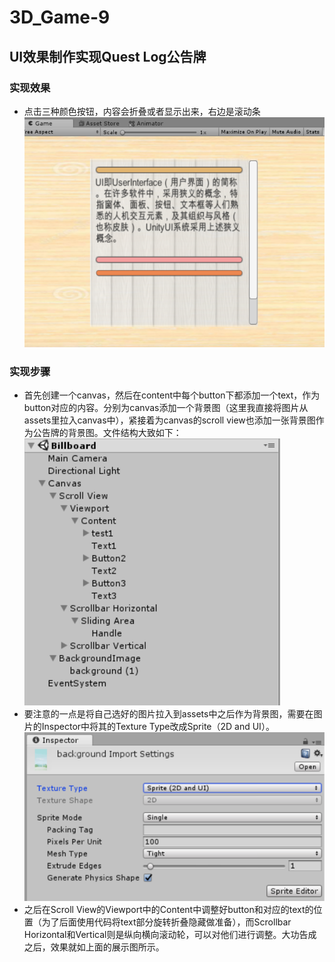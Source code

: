 # 3D_Game-9  
## UI效果制作实现Quest Log公告牌  
### 实现效果  
- 点击三种颜色按钮，内容会折叠或者显示出来，右边是滚动条  
![avatar](https://github.com/MockingT/3D_Game-9/blob/master/pictures/show.png)  
### 实现步骤  
- 首先创建一个canvas，然后在content中每个button下都添加一个text，作为button对应的内容。分别为canvas添加一个背景图（这里我直接将图片从assets里拉入canvas中），紧接着为canvas的scroll view也添加一张背景图作为公告牌的背景图。文件结构大致如下：  
![avatar](https://github.com/MockingT/3D_Game-9/blob/master/pictures/structure.png)  
- 要注意的一点是将自己选好的图片拉入到assets中之后作为背景图，需要在图片的Inspector中将其的Texture Type改成Sprite（2D and UI）。  
![avatar](https://github.com/MockingT/3D_Game-9/blob/master/pictures/pic.png)  
- 之后在Scroll View的Viewport中的Content中调整好button和对应的text的位置（为了后面使用代码将text部分旋转折叠隐藏做准备），而Scrollbar Horizontal和Vertical则是纵向横向滚动轮，可以对他们进行调整。大功告成之后，效果就如上面的展示图所示。
